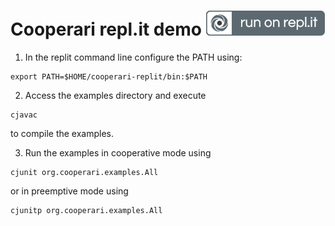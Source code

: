 # Cooperari repl.it demo [![Run on Repl.it](run_on_replit.svg)](https://repl.it/github/cooperari/cooperari-replit)

1. In the replit command line configure the PATH using:

  ```
export PATH=$HOME/cooperari-replit/bin:$PATH
  ```

2. Access the examples directory and execute

  ```
cjavac
  ```

  to compile the examples.

3. Run the examples in cooperative mode using 

  ```  
cjunit org.cooperari.examples.All
  ```
 or in preemptive mode using 

  ```
cjunitp org.cooperari.examples.All
  ```
